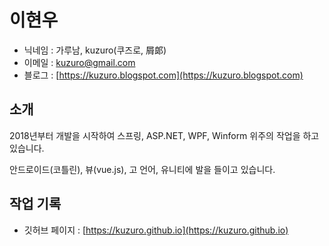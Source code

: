 # 이현우

- 닉네임 : 가루남, kuzuro(쿠즈로, 屑郞)
- 이메일 : [kuzuro@gmail.com](mailto:kuzuro@gmail.com)
- 블로그 : [https://kuzuro.blogspot.com](https://kuzuro.blogspot.com)


## 소개

2018년부터 개발을 시작하여 스프링, ASP.NET, WPF, Winform 위주의 작업을 하고 있습니다.

안드로이드(코틀린), 뷰(vue.js), 고 언어, 유니티에 발을 들이고 있습니다.


## 작업 기록
- 깃허브 페이지 : [https://kuzuro.github.io](https://kuzuro.github.io)

<!--
### Hi there 👋
**kuzuro/kuzuro** is a ✨ _special_ ✨ repository because its `README.md` (this file) appears on your GitHub profile.

Here are some ideas to get you started:

- 🔭 I’m currently working on ...
- 🌱 I’m currently learning ...
- 👯 I’m looking to collaborate on ...
- 🤔 I’m looking for help with ...
- 💬 Ask me about ...
- 📫 How to reach me: ...
- 😄 Pronouns: ...
- ⚡ Fun fact: ...
-->
